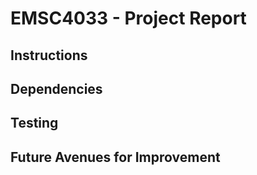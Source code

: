 # EMSC4033 - Project Report 

## Instructions

## Dependencies

## Testing

## Future Avenues for Improvement
